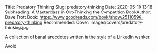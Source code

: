 Title: Predatory Thinking
Slug: predatory-thinking
Date: 2020-05-10 13:18
Subheading: A Masterclass in Out-Thinking the Competition
BookAuthor: Dave Trott
Book: https://www.goodreads.com/book/show/25110596-predatory-thinking
Recommended:
Cover: images/covers/predatory-thinking.jpg

A collection of banal anecdotes written in the style of a LinkedIn wanker.

Avoid.